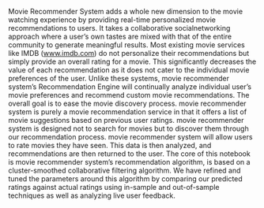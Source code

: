 Movie Recommender System adds a whole new dimension to the movie watching experience by providing real-time personalized movie recommendations to users. It takes a collaborative socialnetworking approach where a user’s own tastes are mixed with that of the entire community to generate meaningful results. Most existing movie services like IMDB (www.imdb.com) do not personalize their recommendations but simply provide an overall rating for a movie. This significantly decreases the value of each recommendation as it does not cater to the individual movie preferences of the user. Unlike these systems, movie recommender system’s Recommendation Engine will continually analyze individual user’s movie preferences and recommend custom movie recommendations. The overall goal is to ease the movie discovery process. movie recommender system is purely a movie recommendation service in that it offers a list of movie suggestions based on previous user ratings. movie recommender system is designed not to search for movies but to discover them through our recommendation process. movie recommender system will allow users to rate movies they have seen. This data is then analyzed, and recommendations are then returned to the user. The core of this notebook is movie recommender system’s recommendation algorithm, is based on a cluster-smoothed collaborative filtering algorithm. We have refined and tuned the parameters around this algorithm by comparing our predicted ratings against actual ratings using in-sample and out-of-sample techniques as well as analyzing live user feedback.
